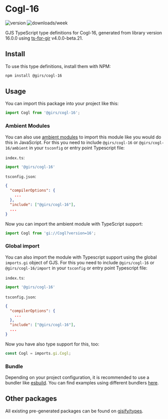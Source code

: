 
# Cogl-16

![version](https://img.shields.io/npm/v/@girs/cogl-16)
![downloads/week](https://img.shields.io/npm/dw/@girs/cogl-16)


GJS TypeScript type definitions for Cogl-16, generated from library version 16.0.0 using [ts-for-gir](https://github.com/gjsify/ts-for-gir) v4.0.0-beta.21.


## Install

To use this type definitions, install them with NPM:
```bash
npm install @girs/cogl-16
```

## Usage

You can import this package into your project like this:
```ts
import Cogl from '@girs/cogl-16';
```

### Ambient Modules

You can also use [ambient modules](https://github.com/gjsify/ts-for-gir/tree/main/packages/cli#ambient-modules) to import this module like you would do this in JavaScript.
For this you need to include `@girs/cogl-16` or `@girs/cogl-16/ambient` in your `tsconfig` or entry point Typescript file:

`index.ts`:
```ts
import '@girs/cogl-16'
```

`tsconfig.json`:
```json
{
  "compilerOptions": {
    ...
  },
  "include": ["@girs/cogl-16"],
  ...
}
```

Now you can import the ambient module with TypeScript support: 

```ts
import Cogl from 'gi://Cogl?version=16';
```

### Global import

You can also import the module with Typescript support using the global `imports.gi` object of GJS.
For this you need to include `@girs/cogl-16` or `@girs/cogl-16/import` in your `tsconfig` or entry point Typescript file:

`index.ts`:
```ts
import '@girs/cogl-16'
```

`tsconfig.json`:
```json
{
  "compilerOptions": {
    ...
  },
  "include": ["@girs/cogl-16"],
  ...
}
```

Now you have also type support for this, too:

```ts
const Cogl = imports.gi.Cogl;
```

### Bundle

Depending on your project configuration, it is recommended to use a bundler like [esbuild](https://esbuild.github.io/). You can find examples using different bundlers [here](https://github.com/gjsify/ts-for-gir/tree/main/examples).

## Other packages

All existing pre-generated packages can be found on [gjsify/types](https://github.com/gjsify/types).


